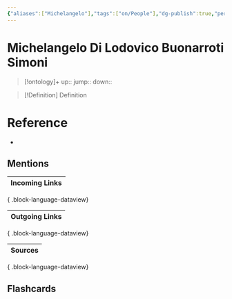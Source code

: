 ```yaml
---
{"aliases":["Michelangelo"],"tags":["on/People"],"dg-publish":true,"permalink":"/cards/michelangelo-di-lodovico-buonarroti-simoni/","dgPassFrontmatter":true}
---
```


# Michelangelo Di Lodovico Buonarroti Simoni

> [!ontology]+
> up:: 
> jump:: 
> down:: 

> [!Definition] Definition

# Reference

- 

## Mentions

| Incoming Links |
| -------------- |

{ .block-language-dataview}

| Outgoing Links |
| -------------- |

{ .block-language-dataview}

| Sources |
| ------- |

{ .block-language-dataview}

## Flashcards